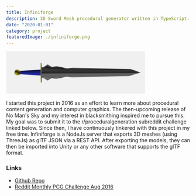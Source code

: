 ```yaml
---
title: Infiniforge
description: 3D Sword Mesh procedural generator written in TypeScript.
date: "2020-01-01"
category: project
featuredImage: ./infiniforge.png
---
```


![generated sword sample](./infiniforge.png)

I started this project in 2016 as an effort to learn more about
procedural content generation and computer graphics.
The then-upcoming release of No Man's Sky and my interest
in blacksmithing inspired me to pursue this. My goal was to
submit it to the r/proceduralgeneration subreddit challenge
linked below. Since then, I have continuously tinkered with
this project in my free time. Infiniforge is a NodeJs server
that exports 3D meshes (using ThreeJs) as glTF JSON via a REST API.
After exporting the models, they can then be imported into Unity or
any other software that supports the glTF format.

### Links

- [Github Repo](https://github.com/ShiJbey/Infiniforge)
- [Reddit Monthly PCG Challenge Aug 2016](https://www.reddit.com/r/proceduralgeneration/comments/4wubjy/monthly_challenge_9_august_2016_procedural_weapons/)
